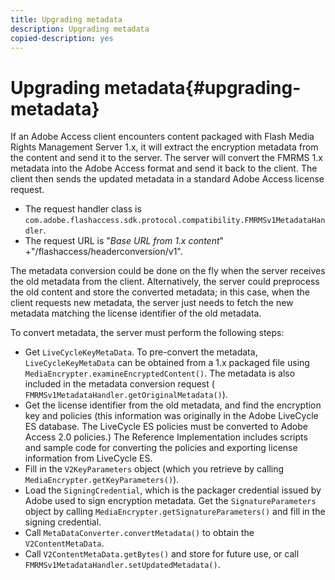 ```yaml
---
title: Upgrading metadata
description: Upgrading metadata
copied-description: yes
---
```


# Upgrading metadata{#upgrading-metadata}

If an Adobe Access client encounters content packaged with Flash Media Rights Management Server 1.x, it will extract the encryption metadata from the content and send it to the server. The server will convert the FMRMS 1.x metadata into the Adobe Access format and send it back to the client. The client then sends the updated metadata in a standard Adobe Access license request.

* The request handler class is `com.adobe.flashaccess.sdk.protocol.compatibility.FMRMSv1MetadataHandler`. 
* The request URL is "*Base URL from 1.x content*" +"/flashaccess/headerconversion/v1".

The metadata conversion could be done on the fly when the server receives the old metadata from the client. Alternatively, the server could preprocess the old content and store the converted metadata; in this case, when the client requests new metadata, the server just needs to fetch the new metadata matching the license identifier of the old metadata.

To convert metadata, the server must perform the following steps:

* Get `LiveCycleKeyMetaData`. To pre-convert the metadata, `LiveCycleKeyMetaData` can be obtained from a 1.x packaged file using `MediaEncrypter.examineEncryptedContent()`. The metadata is also included in the metadata conversion request ( `FMRMSv1MetadataHandler.getOriginalMetadata()`). 
* Get the license identifier from the old metadata, and find the encryption key and policies (this information was originally in the Adobe LiveCycle ES database. The LiveCycle ES policies must be converted to Adobe Access 2.0 policies.) The Reference Implementation includes scripts and sample code for converting the policies and exporting license information from LiveCycle ES. 
* Fill in the `V2KeyParameters` object (which you retrieve by calling `MediaEncrypter.getKeyParameters()`). 
* Load the `SigningCredential`, which is the packager credential issued by Adobe used to sign encryption metadata. Get the `SignatureParameters` object by calling `MediaEncrypter.getSignatureParameters()` and fill in the signing credential. 
* Call `MetaDataConverter.convertMetadata()` to obtain the `V2ContentMetaData`. 
* Call `V2ContentMetaData.getBytes()` and store for future use, or call `FMRMSv1MetadataHandler.setUpdatedMetadata()`.

